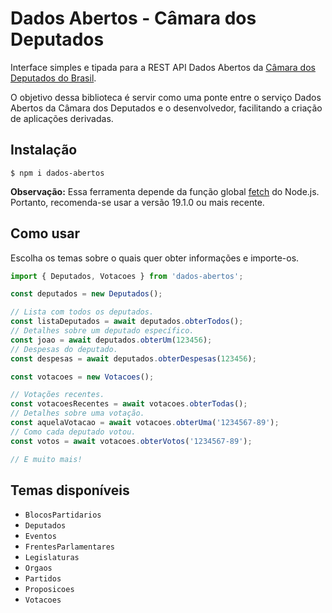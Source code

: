# Dados Abertos - Câmara dos Deputados
Interface simples e tipada para a REST API Dados Abertos da [Câmara dos Deputados do Brasil](https://www.camara.leg.br/).

O objetivo dessa biblioteca é servir como uma ponte entre o serviço Dados Abertos da Câmara dos Deputados e o desenvolvedor, facilitando a criação de aplicações derivadas.

## Instalação

```
$ npm i dados-abertos
```

**Observação:** Essa ferramenta depende da função global [fetch](https://nodejs.org/dist/latest-v19.x/docs/api/globals.html#fetch) do Node.js.
Portanto, recomenda-se usar a versão 19.1.0 ou mais recente.

## Como usar

Escolha os temas sobre o quais quer obter informações e importe-os.

```javascript
import { Deputados, Votacoes } from 'dados-abertos';

const deputados = new Deputados();

// Lista com todos os deputados.
const listaDeputados = await deputados.obterTodos();
// Detalhes sobre um deputado específico.
const joao = await deputados.obterUm(123456);
// Despesas do deputado.
const despesas = await deputados.obterDespesas(123456);

const votacoes = new Votacoes();

// Votações recentes.
const votacoesRecentes = await votacoes.obterTodas();
// Detalhes sobre uma votação.
const aquelaVotacao = await votacoes.obterUma('1234567-89');
// Como cada deputado votou.
const votos = await votacoes.obterVotos('1234567-89');

// E muito mais!
```

## Temas disponíveis

- `BlocosPartidarios`
- `Deputados`
- `Eventos`
- `FrentesParlamentares`
- `Legislaturas`
- `Orgaos`
- `Partidos`
- `Proposicoes`
- `Votacoes`
